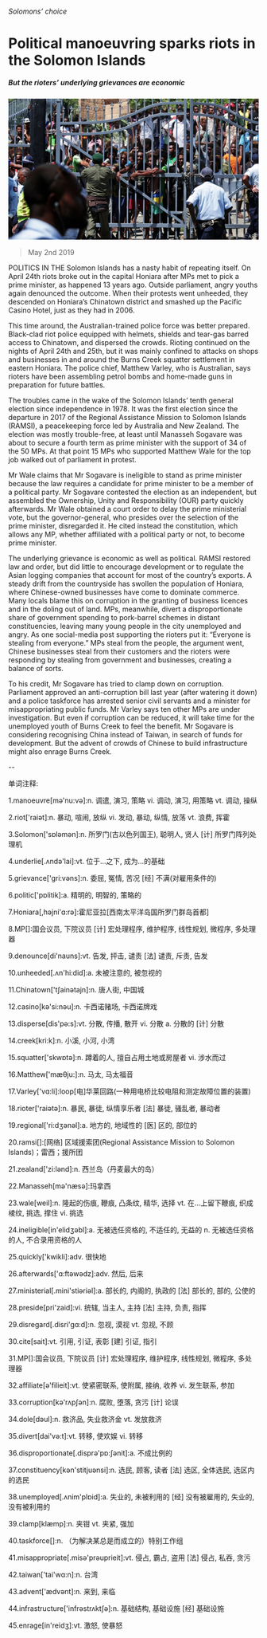 ###### Solomons’ choice

# Political manoeuvring sparks riots in the Solomon Islands 

##### But the rioters’ underlying grievances are economic 

![image](images/20190504_ASP003_0.jpg) 

> May 2nd 2019 

POLITICS IN THE Solomon Islands has a nasty habit of repeating itself. On April 24th riots broke out in the capital Honiara after MPs met to pick a prime minister, as happened 13 years ago. Outside parliament, angry youths again denounced the outcome. When their protests went unheeded, they descended on Honiara’s Chinatown district and smashed up the Pacific Casino Hotel, just as they had in 2006. 

This time around, the Australian-trained police force was better prepared. Black-clad riot police equipped with helmets, shields and tear-gas barred access to Chinatown, and dispersed the crowds. Rioting continued on the nights of April 24th and 25th, but it was mainly confined to attacks on shops and businesses in and around the Burns Creek squatter settlement in eastern Honiara. The police chief, Matthew Varley, who is Australian, says rioters have been assembling petrol bombs and home-made guns in preparation for future battles. 

The troubles came in the wake of the Solomon Islands’ tenth general election since independence in 1978. It was the first election since the departure in 2017 of the Regional Assistance Mission to Solomon Islands (RAMSI), a peacekeeping force led by Australia and New Zealand. The election was mostly trouble-free, at least until Manasseh Sogavare was about to secure a fourth term as prime minister with the support of 34 of the 50 MPs. At that point 15 MPs who supported Matthew Wale for the top job walked out of parliament in protest. 

Mr Wale claims that Mr Sogavare is ineligible to stand as prime minister because the law requires a candidate for prime minister to be a member of a political party. Mr Sogavare contested the election as an independent, but assembled the Ownership, Unity and Responsibility (OUR) party quickly afterwards. Mr Wale obtained a court order to delay the prime ministerial vote, but the governor-general, who presides over the selection of the prime minister, disregarded it. He cited instead the constitution, which allows any MP, whether affiliated with a political party or not, to become prime minister. 

The underlying grievance is economic as well as political. RAMSI restored law and order, but did little to encourage development or to regulate the Asian logging companies that account for most of the country’s exports. A steady drift from the countryside has swollen the population of Honiara, where Chinese-owned businesses have come to dominate commerce. Many locals blame this on corruption in the granting of business licences and in the doling out of land. MPs, meanwhile, divert a disproportionate share of government spending to pork-barrel schemes in distant constituencies, leaving many young people in the city unemployed and angry. As one social-media post supporting the rioters put it: “Everyone is stealing from everyone.” MPs steal from the people, the argument went, Chinese businesses steal from their customers and the rioters were responding by stealing from government and businesses, creating a balance of sorts. 

To his credit, Mr Sogavare has tried to clamp down on corruption. Parliament approved an anti-corruption bill last year (after watering it down) and a police taskforce has arrested senior civil servants and a minister for misappropriating public funds. Mr Varley says ten other MPs are under investigation. But even if corruption can be reduced, it will take time for the unemployed youth of Burns Creek to feel the benefit. Mr Sogavare is considering recognising China instead of Taiwan, in search of funds for development. But the advent of crowds of Chinese to build infrastructure might also enrage Burns Creek. 

-- 

 单词注释:

1.manoeuvre[mә'nu:vә]:n. 调遣, 演习, 策略 vi. 调动, 演习, 用策略 vt. 调动, 操纵 

2.riot['raiәt]:n. 暴动, 喧闹, 放纵 vi. 发动, 暴动, 纵情, 放荡 vt. 浪费, 挥霍 

3.Solomon['sɒlәmәn]:n. 所罗门(古以色列国王), 聪明人, 贤人 [计] 所罗门阵列处理机 

4.underlie[.ʌndә'lai]:vt. 位于...之下, 成为...的基础 

5.grievance['gri:vәns]:n. 委屈, 冤情, 苦况 [经] 不满(对雇用条件的) 

6.politic['pɒlitik]:a. 精明的, 明智的, 策略的 

7.Honiara[,hәjni'ɑ:rә]:霍尼亚拉[西南太平洋岛国所罗门群岛首都] 

8.MP[]:国会议员, 下院议员 [计] 宏处理程序, 维护程序, 线性规划, 微程序, 多处理器 

9.denounce[di'nauns]:vt. 告发, 抨击, 谴责 [法] 谴责, 斥责, 告发 

10.unheeded[.ʌn'hi:did]:a. 未被注意的, 被忽视的 

11.Chinatown['tʃainәtajn]:n. 唐人街, 中国城 

12.casino[kә'si:nәu]:n. 卡西诺赌场, 卡西诺牌戏 

13.disperse[dis'pә:s]:vt. 分散, 传播, 散开 vi. 分散 a. 分散的 [计] 分散 

14.creek[kri:k]:n. 小溪, 小河, 小湾 

15.squatter['skwɒtә]:n. 蹲着的人, 擅自占用土地或房屋者 vi. 涉水而过 

16.Matthew['mæθju:]:n. 马太, 马太福音 

17.Varley['vɑ:li]:loop[电]华莱回路(一种用电桥比较电阻和测定故障位置的装置) 

18.rioter['raiәtә]:n. 暴民, 暴徒, 纵情享乐者 [法] 暴徒, 骚乱者, 暴动者 

19.regional['ri:dʒәnәl]:a. 地方的, 地域性的 [医] 区的, 部位的 

20.ramsi[]:[网络] 区域援索团(Regional Assistance Mission to Solomon Islands)；雷西；援所团 

21.zealand['zi:lәnd]:n. 西兰岛（丹麦最大的岛） 

22.Manasseh[mә'næsә]:玛拿西 

23.wale[weil]:n. 隆起的伤痕, 鞭痕, 凸条纹, 精华, 选择 vt. 在...上留下鞭痕, 织成棱纹, 挑选, 撑住 vi. 挑选 

24.ineligible[in'elidʒәbl]:a. 无被选任资格的, 不适任的, 无益的 n. 无被选任资格的人, 不合录用资格的人 

25.quickly['kwikli]:adv. 很快地 

26.afterwards['ɑ:ftәwәdz]:adv. 然后, 后来 

27.ministerial[.mini'stiәriәl]:a. 部长的, 内阁的, 执政的 [法] 部长的, 部的, 公使的 

28.preside[pri'zaid]:vi. 统辖, 当主人, 主持 [法] 主持, 负责, 指挥 

29.disregard[.disri'gɑ:d]:n. 忽视, 漠视 vt. 忽视, 不顾 

30.cite[sait]:vt. 引用, 引证, 表彰 [建] 引证, 指引 

31.MP[]:国会议员, 下院议员 [计] 宏处理程序, 维护程序, 线性规划, 微程序, 多处理器 

32.affiliate[ә'filieit]:vt. 使紧密联系, 使附属, 接纳, 收养 vi. 发生联系, 参加 

33.corruption[kә'rʌpʃәn]:n. 腐败, 堕落, 贪污 [计] 论误 

34.dole[dәul]:n. 救济品, 失业救济金 vt. 发放救济 

35.divert[dai'vә:t]:vt. 转移, 使欢娱 vi. 转移 

36.disproportionate[.disprә'pɒ:ʃәnit]:a. 不成比例的 

37.constituency[kәn'stitjuәnsi]:n. 选民, 顾客, 读者 [法] 选区, 全体选民, 选区内的选民 

38.unemployed[.ʌnim'plɒid]:a. 失业的, 未被利用的 [经] 没有被雇用的, 失业的, 没有被利用的 

39.clamp[klæmp]:n. 夹钳 vt. 夹紧, 强加 

40.taskforce[]:n. （为解决某总是而成立的）特别工作组 

41.misappropriate[.misә'prәuprieit]:vt. 侵占, 霸占, 盗用 [法] 侵占, 私吞, 贪污 

42.taiwan['tai'wɑ:n]:n. 台湾 

43.advent['ædvәnt]:n. 来到, 来临 

44.infrastructure['infrәstrʌktʃә]:n. 基础结构, 基础设施 [经] 基础设施 

45.enrage[in'reidʒ]:vt. 激怒, 使暴怒 

